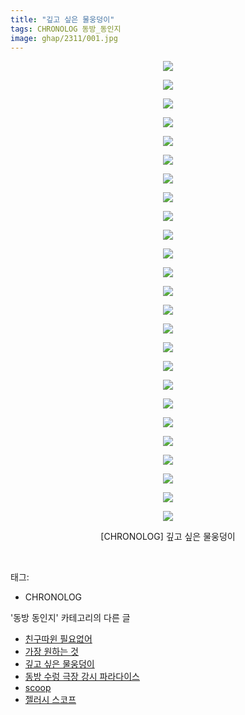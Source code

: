 ```yaml
---
title: "깊고 싶은 물웅덩이"
tags: CHRONOLOG 동방_동인지
image: ghap/2311/001.jpg
---
```

<div class="article">
<p style="text-align: center; clear: none; float: none;"><img src="{{ site.nasurl }}/ghap/2311/001.jpg"/></p>
<p style="text-align: center; clear: none; float: none;"><img src="{{ site.nasurl }}/ghap/2311/002.jpg"/></p>
<p style="text-align: center; clear: none; float: none;"><img src="{{ site.nasurl }}/ghap/2311/003.jpg"/></p>
<p style="text-align: center; clear: none; float: none;"><img src="{{ site.nasurl }}/ghap/2311/004.jpg"/></p>
<p style="text-align: center; clear: none; float: none;"><img src="{{ site.nasurl }}/ghap/2311/005.jpg"/></p>
<p style="text-align: center; clear: none; float: none;"><img src="{{ site.nasurl }}/ghap/2311/006.jpg"/></p>
<p style="text-align: center; clear: none; float: none;"><img src="{{ site.nasurl }}/ghap/2311/007.jpg"/></p>
<p style="text-align: center; clear: none; float: none;"><img src="{{ site.nasurl }}/ghap/2311/008.jpg"/></p>
<p style="text-align: center; clear: none; float: none;"><img src="{{ site.nasurl }}/ghap/2311/009.jpg"/></p>
<p style="text-align: center; clear: none; float: none;"><img src="{{ site.nasurl }}/ghap/2311/010.jpg"/></p>
<p style="text-align: center; clear: none; float: none;"><img src="{{ site.nasurl }}/ghap/2311/011.jpg"/></p>
<p style="text-align: center; clear: none; float: none;"><img src="{{ site.nasurl }}/ghap/2311/012.jpg"/></p>
<p style="text-align: center; clear: none; float: none;"><img src="{{ site.nasurl }}/ghap/2311/013.jpg"/></p>
<p style="text-align: center; clear: none; float: none;"><img src="{{ site.nasurl }}/ghap/2311/014.jpg"/></p>
<p style="text-align: center; clear: none; float: none;"><img src="{{ site.nasurl }}/ghap/2311/015.jpg"/></p>
<p style="text-align: center; clear: none; float: none;"><img src="{{ site.nasurl }}/ghap/2311/016.jpg"/></p>
<p style="text-align: center; clear: none; float: none;"><img src="{{ site.nasurl }}/ghap/2311/017.jpg"/></p>
<p style="text-align: center; clear: none; float: none;"><img src="{{ site.nasurl }}/ghap/2311/018.jpg"/></p>
<p style="text-align: center; clear: none; float: none;"><img src="{{ site.nasurl }}/ghap/2311/019.jpg"/></p>
<p style="text-align: center; clear: none; float: none;"><img src="{{ site.nasurl }}/ghap/2311/020.jpg"/></p>
<p style="text-align: center; clear: none; float: none;"><img src="{{ site.nasurl }}/ghap/2311/021.jpg"/></p>
<p style="text-align: center; clear: none; float: none;"><img src="{{ site.nasurl }}/ghap/2311/022.jpg"/></p>
<p style="text-align: center; clear: none; float: none;"><img src="{{ site.nasurl }}/ghap/2311/023.jpg"/></p>
<p style="text-align: center; clear: none; float: none;"><img src="{{ site.nasurl }}/ghap/2311/024.jpg"/></p>
<p style="text-align: center; clear: none; float: none;"><img src="{{ site.nasurl }}/ghap/2311/025.jpg"/></p>
<p style="text-align: center; clear: none; float: none;">[CHRONOLOG] 깊고 싶은 물웅덩이</p>
<p><br/></p>
</div><div class="tagTrail">
<p>태그: </p>
<ul>
<li>CHRONOLOG</li>
</ul>
</div><div class="another">
<p>'동방 동인지' 카테고리의 다른 글</p>
<ul>
<li><a href="/2016-09-23-ghap_2313">친구따윈 필요없어</a></li>
<li><a href="/2016-09-23-ghap_2312">가장 원하는 것</a></li>
<li><a href="/2016-09-23-ghap_2311">깊고 싶은 물웅덩이</a></li>
<li><a href="/2016-09-23-ghap_2310">동방 수렁 극장 강시 파라다이스</a></li>
<li><a href="/2016-09-23-ghap_2309">scoop</a></li>
<li><a href="/2016-09-23-ghap_2308">젤러시 스코프</a></li>
</ul>
</div><div class="cb_module cb_fluid">
<div class="cb_wrt cb_profile">
</div><!-- commentList close -->
</div>